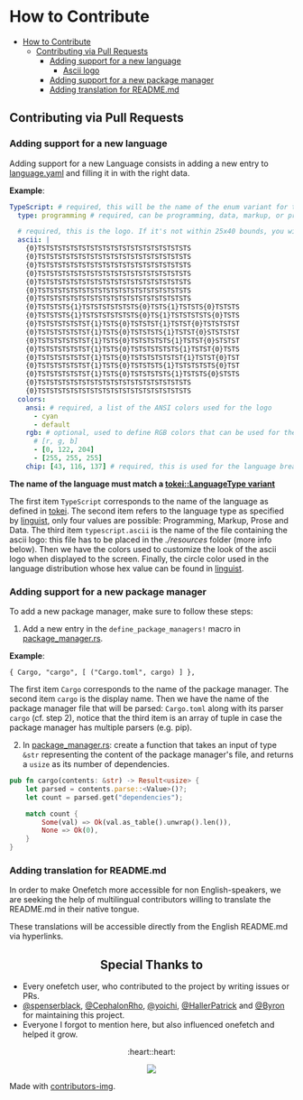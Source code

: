 # How to Contribute

- [How to Contribute](#how-to-contribute)
  - [Contributing via Pull Requests](#contributing-via-pull-requests)
    - [Adding support for a new language](#adding-support-for-a-new-language)
      - [Ascii logo](#ascii-logo)
    - [Adding support for a new package manager](#adding-support-for-a-new-package-manager)
    - [Adding translation for README.md](#adding-translation-for-readmemd)

## Contributing via Pull Requests

### Adding support for a new language

Adding support for a new Language consists in adding a new entry to [language.yaml](./languages.yaml) and filling it in with the right data.

**Example**:

```yaml
TypeScript: # required, this will be the name of the enum variant for the language
  type: programming # required, can be programming, data, markup, or prose

  # required, this is the logo. If it's not within 25x40 bounds, you will get a compiler error. Use `{i}` to color the ascii with `i` the color index.
  ascii: | 
    {0}TSTSTSTSTSTSTSTSTSTSTSTSTSTSTSTSTSTSTS
    {0}TSTSTSTSTSTSTSTSTSTSTSTSTSTSTSTSTSTSTS
    {0}TSTSTSTSTSTSTSTSTSTSTSTSTSTSTSTSTSTSTS
    {0}TSTSTSTSTSTSTSTSTSTSTSTSTSTSTSTSTSTSTS
    {0}TSTSTSTSTSTSTSTSTSTSTSTSTSTSTSTSTSTSTS
    {0}TSTSTSTSTSTSTSTSTSTSTSTSTSTSTSTSTSTSTS
    {0}TSTSTSTSTSTSTSTSTSTSTSTSTSTSTSTSTSTSTS
    {0}TSTSTSTS{1}TSTSTSTSTSTSTS{0}TSTS{1}TSTSTS{0}TSTSTS
    {0}TSTSTSTS{1}TSTSTSTSTSTSTS{0}TS{1}TSTSTSTSTS{0}TSTS
    {0}TSTSTSTSTSTST{1}TSTS{0}TSTSTST{1}TSTST{0}TSTSTSTST
    {0}TSTSTSTSTSTST{1}TSTS{0}TSTSTSTS{1}TSTST{0}STSTSTST
    {0}TSTSTSTSTSTST{1}TSTS{0}TSTSTSTSTS{1}TSTST{0}STSTST
    {0}TSTSTSTSTSTST{1}TSTS{0}TSTSTSTSTSTS{1}TSTST{0}TSTS
    {0}TSTSTSTSTSTST{1}TSTS{0}TSTSTSTSTSTST{1}TSTST{0}TST
    {0}TSTSTSTSTSTST{1}TSTS{0}TSTSTSTS{1}TSTSTSTSTS{0}TST
    {0}TSTSTSTSTSTST{1}TSTS{0}TSTSTSTSTS{1}TSTSTS{0}STSTS
    {0}TSTSTSTSTSTSTSTSTSTSTSTSTSTSTSTSTSTSTS
    {0}TSTSTSTSTSTSTSTSTSTSTSTSTSTSTSTSTSTSTS
  colors:
    ansi: # required, a list of the ANSI colors used for the logo
      - cyan
      - default
    rgb: # optional, used to define RGB colors that can be used for the logo in terminals that support them
      # [r, g, b]
      - [0, 122, 204]
      - [255, 255, 255]
    chip: [43, 116, 137] # required, this is used for the language breakdown bar. [r, g, b]
```

**The name of the language must match a [tokei::LanguageType variant](https://docs.rs/tokei/12/tokei/enum.LanguageType.html)**

The first item `TypeScript` corresponds to the name of the language as defined in [tokei](https://github.com/XAMPPRocky/tokei). The second item refers to the language type as specified by [linguist](https://github.com/github/linguist/blob/master/lib/linguist/languages.yml), only four values are possible: Programming, Markup, Prose and Data. The third item `typescript.ascii` is the name of the file containing the ascii logo: this file has to be placed in the _./resources_ folder (more info below). Then we have the colors used to customize the look of the ascii logo when displayed to the screen. Finally, the circle color used in the language distribution whose hex value can be found in [linguist](https://github.com/github/linguist/blob/master/lib/linguist/languages.yml).

### Adding support for a new package manager

To add a new package manager, make sure to follow these steps:

1. Add a new entry in the `define_package_managers!` macro in [package_manager.rs](src/info/deps/package_manager.rs).

**Example**:

`{ Cargo, "cargo", [ ("Cargo.toml", cargo) ] },`

The first item `Cargo` corresponds to the name of the package manager. The second item `cargo` is the display name. Then we have the name of the package manager file that will be parsed: `Cargo.toml` along with its parser `cargo` (cf. step 2), notice that the third item is an array of tuple in case the package manager has multiple parsers (e.g. pip).

2. In [package_manager.rs](src/info/deps/package_manager.rs): create a function that takes an input of type `&str` representing the content of the package manager's file, and returns a `usize` as its number of dependencies.

```rust
pub fn cargo(contents: &str) -> Result<usize> {
    let parsed = contents.parse::<Value>()?;
    let count = parsed.get("dependencies");

    match count {
        Some(val) => Ok(val.as_table().unwrap().len()),
        None => Ok(0),
    }
}
```

### Adding translation for README.md

In order to make Onefetch more accessible for non English-speakers, we are seeking the help of multilingual contributors willing to translate the README.md in their native tongue.

These translations will be accessible directly from the English README.md via hyperlinks.

<h2 align="center">Special Thanks to</h2>

- Every onefetch user, who contributed to the project by writing issues or PRs.
- [@spenserblack](https://github.com/spenserblack), [@CephalonRho](https://github.com/CephalonRho), [@yoichi](https://github.com/yoichi), [@HallerPatrick](https://github.com/HallerPatrick) and [@Byron](https://github.com/Byron) for maintaining this project.
- Everyone I forgot to mention here, but also influenced onefetch and helped it grow.

<p align="center">:heart::heart:</p>

<p align="center">
  <img src="https://contrib.rocks/image?repo=o2sh/onefetch" />
</p>

Made with [contributors-img](https://contrib.rocks).
